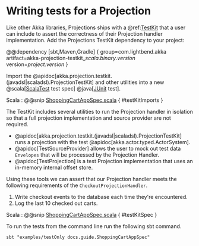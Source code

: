 # Writing tests for a Projection

Like other Akka libraries, Projections ships with a @ref:[TestKit](../testing.md) that a user can include to assert the correctness of their Projection handler implementation.
Add the Projections TestKit dependency to your project:

@@dependency [sbt,Maven,Gradle] {
group=com.lightbend.akka
artifact=akka-projection-testkit_$scala.binary.version$
version=$project.version$
}

Import the @apidoc[akka.projection.testkit.(javadsl|scaladsl).ProjectionTestKit] and other utilities into a new 
@scala[[ScalaTest](https://doc.akka.io/docs/akka/current/typed/testing-async.html#test-framework-integration) test spec]
@java[[JUnit](https://doc.akka.io/docs/akka/current/typed/testing-async.html#test-framework-integration) test].

Scala
:  @@snip [ShoppingCartAppSpec.scala](/examples/src/test/scala/docs/guide/ShoppingCartAppSpec.scala) { #testKitImports }

The TestKit includes several utilities to run the Projection handler in isolation so that a full projection implementation and source provider are not required.

* @apidoc[akka.projection.testkit.(javadsl|scaladsl).ProjectionTestKit] runs a projection with the test @apidoc[akka.actor.typed.ActorSystem].
* @apidoc[TestSourceProvider] allows the user to mock out test data `Envelopes` that will be processed by the Projection Handler.
* @apidoc[TestProjection] is a test Projection implementation that uses an in-memory internal offset store.

Using these tools we can assert that our Projection handler meets the following requirements of the `CheckoutProjectionHandler`.

1. Write checkout events to the database each time they're encountered.
1. Log the last 10 checked out carts.

Scala
:  @@snip [ShoppingCartAppSpec.scala](/examples/src/test/scala/docs/guide/ShoppingCartAppSpec.scala) { #testKitSpec }

To run the tests from the command line run the following sbt command.

```
sbt "examples/testOnly docs.guide.ShoppingCartAppSpec"
```
